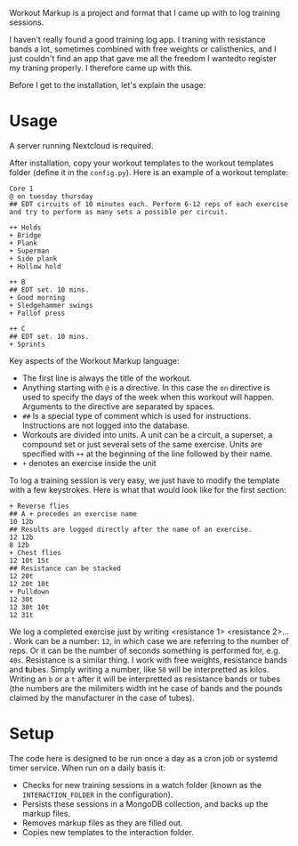Workout Markup is a project and format that I came up with to log training sessions. 

I haven't really found a good training log app. I traning with resistance bands a lot, sometimes combined with free weights or calisthenics, and I just couldn't find an app that gave me all the freedom I wantedto register my traning properly. I therefore came up with this.

Before I get to the installation, let's explain the usage:

# Usage

A server running Nextcloud is required.

After installation, copy your workout templates to the workout templates folder (define it in the `config.py`). Here is an example of a workout template:

```
Core 1
@ on tuesday thursday
## EDT circuits of 10 minutes each. Perform 6-12 reps of each exercise and try to perform as many sets a possible per circuit.

++ Holds
+ Bridge
+ Plank
+ Superman
+ Side plank
+ Hollow hold

++ B
## EDT set. 10 mins.
+ Good morning
+ Sledgehammer swings
+ Pallof press

++ C
## EDT set. 10 mins.
+ Sprints
```

Key aspects of the Workout Markup language:
- The first line is always the title of the workout.
- Anything starting with `@` is a directive. In this case the `on` directive is used to specify the days of the week when this workout will happen. Arguments to the directive are separated by spaces.
- `##` Is a special type of comment which is used for instructions. Instructions are not logged into the database.
- Workouts are divided into units. A unit can be a circuit, a superset, a compound set or just several sets of the same exercise. Units are specified with `++` at the beginning of the line followed by their name.
- `+` denotes an exercise inside the unit

To log a training session is very easy, we just have to modify the template with a few keystrokes. Here is what that would look like for the first section:

```
+ Reverse flies
## A + precedes an exercise name
10 12b
## Results are logged directly after the name of an exercise.
12 12b
8 12b
+ Chest flies
12 10t 15t
## Resistance can be stacked
12 20t
12 20t 10t
+ Pulldown
12 30t
12 30t 10t
12 31t
```

We log a completed exercise just by writing <work> <resistance 1> <resistance 2>... <resistance n>.
Work can be a number: `12`, in which case we are referring to the number of reps. Or it can be the number of seconds something is performed for, e.g. `40s`.
Resistance is a similar thing. I work with free weights, **r**esistance bands and **t**ubes. Simply writing a number, like `50` will be interpretted as kilos. Writing an `b` or a `t` after it will be interpretted as resistance bands or tubes (the numbers are the milimiters width int he case of bands and the pounds claimed by the manufacturer in the case of tubes).

# Setup

The code here is designed to be run once a day as a cron job or systemd timer service.
When run on a daily basis it:
- Checks for new training sessions in a watch folder (known as the `INTERACTION_FOLDER` in the configuration).
- Persists these sessions in a MongoDB collection, and backs up the markup files.
- Removes markup files as they are filled out.
- Copies new templates to the interaction folder.
